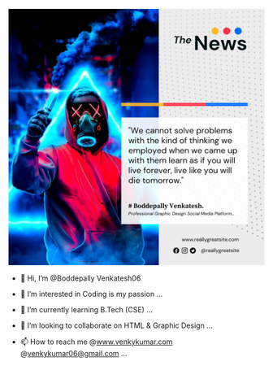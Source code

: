![Alt text](https://github.com/BoddepallyVenkatesh06/BoddepallyVenkatesh06/blob/5498e66b3958a13a10ef3d0617ad22bddf86a79a/png_20220903_153457_0000.png)

- 👋 Hi, I’m @Boddepally Venkatesh06

- 👀 I’m interested in Coding is my passion ...

- 🌱 I’m currently learning B.Tech (CSE) ...

- 💞️ I’m looking to collaborate on HTML & Graphic Design ...

- 📫 How to reach me @www.venkykumar.com
     @venkykumar06@gmail.com ...

<!---
BoddepallyVenkatesh06/BoddepallyVenkatesh06 is a ✨ special ✨ repository because its `README.md` (this file) appears on your GitHub profile.
You can click the Preview link to take a look at your changes.
--->
